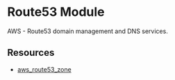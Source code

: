 # Route53 Module

AWS - Route53 domain management and DNS services.

## Resources

- [aws_route53_zone](https://registry.terraform.io/providers/hashicorp/aws/latest/docs/resources/route53_zone)
